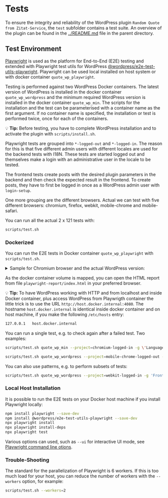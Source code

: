 # Tests

To ensure the integrity and reliability of the WordPress plugin `Random Quote from Zitat-Service`, the `test` subfolder contains a test suite. An overview of the plugin can be found in the [../README.md](../README.md) file in the parent directory.

## Test Environment

[Playwright](https://playwright.dev/) is used as the platform for End-to-End (E2E) testing and extended with Playwright test utils for WordPress [@wordpress/e2e-test-utils-playwright](https://developer.wordpress.org/block-editor/reference-guides/packages/packages-e2e-test-utils-playwright/). Playwright can be used local installed on host system or with docker container `quote_wp_playwright`. 

Testing is performed against two WordPress Docker containers. The latest version of WordPress is installed in the docker container `quote_wp_wordpress` and the minimum required WordPress version is installed in the docker container `quote_wp_min`. The scripts for the installation and the test can be parameterised with a container name as the first argument. If no container name is specified, the installation or test is performed twice, once for each of the containers.

:bulb: **Tip:** Before testing, you have to complete WordPress installation and to activate the plugin with `scripts/install.sh`.

Playwright tests are grouped into `*-logged-out` and `*-logged-in`. The reason for this is that five different admin users with different locales are used for the backend tests with I18N. These tests are started logged out and themselves make a login with an administrative user in the locale to be tested.

The frontend tests create posts with the desired plugin parameters in the backend and then check the expected result in the frontend. To create posts, they have to first be logged in once as a WordPress admin user with `login-setup`.

One more grouping are the different browsers. Actual we can test with five different browsers: chromium, firefox, webkit, mobile-chrome and mobile-safari.

You can run all the actual 2 x 121 tests with:
```bash
scripts/test.sh
```

### Dockerized

You can run the E2E tests in Docker container `quote_wp_playwright` with `scripts/test.sh`.

<details>
  <summary>Sample for Chromium browser and the actual WordPress version:</summary>

```bash
scripts/test.sh quote_wp_wordpress --project=chromium-logged-out --project=chromium-logged-in
```
```
*** Testing: WP_BASE_URL=http://host.docker.internal:4080 npx playwright test --project=chromium-logged-out --project=chromium-logged-in
Running 25 tests using 6 workers
  ✓  1 [chromium-logged-out] › plugin.logged.out.spec.ts:22:7 › Backend – Plugin descriptions › en - English language (4.6s)
  ✓  2 [chromium-logged-out] › plugin.logged.out.spec.ts:29:7 › Backend – Plugin descriptions › de - German language (5.9s)
  ✓  3 [chromium-logged-out] › plugin.logged.out.spec.ts:36:7 › Backend – Plugin descriptions › es - Spanish language (5.9s)
  ✓  4 [chromium-logged-out] › plugin.logged.out.spec.ts:51:7 › Backend – Plugin descriptions › uk - Ukrainian language (3.1s)
  ✓  5 [chromium-logged-out] › plugin.logged.out.spec.ts:43:7 › Backend – Plugin descriptions › ja - Japanese language (5.9s)
  ✓  6 [login-setup] › login.setup.ts:17:6 › do login (4.2s)
  ✓  7 [chromium-logged-in] › plugin.logged.in.spec.ts:74:11 › Frontend – Widget › Language 'es' (5.9s)
  ✓  8 [chromium-logged-in] › plugin.logged.in.spec.ts:74:11 › Frontend – Widget › Language 'de' (7.0s)
  ✓  9 [chromium-logged-in] › plugin.logged.in.spec.ts:79:11 › Frontend – Widget › Language 'de', user 'heikoAdmin' (7.3s)
  ✓  10 [chromium-logged-in] › plugin.logged.in.spec.ts:79:11 › Frontend – Widget › Language 'en', user 'heikoAdmin' (6.9s)
  ✓  11 [chromium-logged-in] › plugin.logged.in.spec.ts:79:11 › Frontend – Widget › Language 'es', user 'heikoAdmin' (10.6s)
  ✓  12 [chromium-logged-in] › plugin.logged.in.spec.ts:74:11 › Frontend – Widget › Language 'en' (9.1s)
  ✓  13 [chromium-logged-in] › plugin.logged.in.spec.ts:74:11 › Frontend – Widget › Language 'ja' (6.8s)
  ✓  14 [chromium-logged-in] › plugin.logged.in.spec.ts:79:11 › Frontend – Widget › Language 'ja', user 'heikoAdmin' (7.0s)
  ✓  15 [chromium-logged-in] › plugin.logged.in.spec.ts:74:11 › Frontend – Widget › Language 'uk' (7.5s)
  ✓  16 [chromium-logged-in] › plugin.logged.in.spec.ts:79:11 › Frontend – Widget › Language 'uk', user 'heikoAdmin' (7.7s)
  ✓  17 [chromium-logged-in] › plugin.logged.in.spec.ts:86:7 › Frontend – Widget › Language not set (7.1s)
  ✓  18 [chromium-logged-in] › plugin.logged.in.spec.ts:91:7 › Frontend – Widget › Language 'all' (7.7s)
  ✓  19 [chromium-logged-in] › plugin.logged.in.spec.ts:96:7 › Frontend – Widget › Language 'frontend' (7.1s)
  ✓  20 [chromium-logged-in] › plugin.logged.in.spec.ts:101:7 › Frontend – Widget › Language 'fr' (not supported) (7.3s)
  ✓  21 [chromium-logged-in] › plugin.logged.in.spec.ts:106:7 › Frontend – Widget › Cheesecake attribute (7.4s)
  ✓  22 [chromium-logged-in] › plugin.logged.in.spec.ts:111:7 › Frontend – Widget › Several nonsense attributes (7.1s)
  ✓  23 [chromium-logged-in] › plugin.logged.in.spec.ts:116:7 › Frontend – Widget › 404 (no quote found) (6.6s)
  ✓  24 [chromium-logged-in] › plugin.logged.in.spec.ts:122:7 › Frontend – Widget › Language 'de', Category 'Ameise' (5.7s)
  ✓  25 [chromium-logged-in] › plugin.logged.in.spec.ts:128:7 › Frontend – Widget › Language 'uk', Author 'Шевченко', category 'Писання' (5.2s)
  25 passed (34.0s)
```
</details>

As the docker container volume is mapped, you can open the HTML report from file `playwright-report/index.html` in your preferred browser.

:bulb: **Tip:** To have WordPress working with HTTP and from localhost and inside Docker container, plus access WordPress from Playwrigth container the little trick is to use the URL `http://host.docker.internal:4080`. The hostname `host.docker.internal` is identical inside docker container and on host machine, if you make the following `/etc/hosts` entry:
```bash
127.0.0.1	host.docker.internal
```

You can run a single test, e.g. to check again after a failed test. Two examples: 
```bash
scripts/test.sh quote_wp_min --project=chromium-logged-in -g \'Language not set\'
```
```bash
scripts/test.sh quote_wp_wordpress --project=mobile-chrome-logged-out -g \'ja - Japanese language\'
```

You can also use patterns, e.g. to perform subsets of tests:
```bash
scripts/test.sh quote_wp_wordpress --project=webkit-logged-in -g 'Frontend – Widget › Language *'
```

### Local Host Installation

It is possible to run the E2E tests on your Docker host machine if you install Playwright locally:

```bash
npm install playwright --save-dev
npm install @wordpress/e2e-test-utils-playwright --save-dev
npx playwright install
npx playwright install-deps
npx playwright test 
```

Various options can used, such as `--ui` for interactive UI mode, see [Playwright command line otions](https://playwright.dev/docs/test-cli).

### Trouble-Shooting

The standard for the parallelization of Playwright is 6 workers. If this is too much load for your host, you can reduce the number of workers with the `--workers` option, for example:

```bash
scripts/test.sh --workers=2
```
